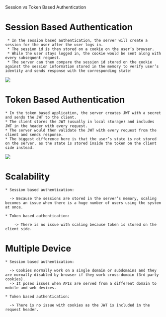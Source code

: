 Session vs Token Based Authentication

# Session Based Authentication
     * In the session based authentication, the server will create a session for the user after the user logs in.
     * The session id is then stored on a cookie on the user’s browser. 
     * While the user stays logged in, the cookie would be sent along with every subsequent request. 
     * The server can then compare the session id stored on the cookie against the session information stored in the memory to verify user’s identity and sends response with the corresponding state!
     
<img src = "https://miro.medium.com/max/875/1*Hg1gUTXN5E3Nrku0jWCRow.png">

# Token Based Authentication

    * In the token based application, the server creates JWT with a secret and sends the JWT to the client. 
    * The client stores the JWT (usually in local storage) and includes JWT in the header with every request. 
    * The server would then validate the JWT with every request from the client and sends response.
    * The biggest difference here is that the user’s state is not stored on the server, as the state is stored inside the token on the client side instead.

<img src = "https://miro.medium.com/max/875/1*PDry-Wb8JRquwnikIbJOJQ.png">

# Scalability
    
    * Session based authentication:
       
      -> Because the sessions are stored in the server’s memory, scaling becomes an issue when there is a huge number of users using the system at once.
    
    * Token based authentication: 
        
        -> There is no issue with scaling because token is stored on the client side.

# Multiple Device
    
    * Session based authentication: 
      
      -> Cookies normally work on a single domain or subdomains and they are normally disabled by browser if they work cross-domain (3rd party cookies). 
      -> It poses issues when APIs are served from a different domain to mobile and web devices.
   
    * Token based authentication: 
    
      -> There is no issue with cookies as the JWT is included in the request header.
       